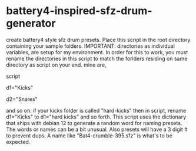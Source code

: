 # battery4-inspired-sfz-drum-generator
create battery4 style sfz drum presets.
Place this script in the root directory containing your sample folders.
IMPORTANT: directories as individual variables, are setup for my environment.
In order for this to work, you must rename the directories in this script to match the forlders residing on same directory as script on your end.
mine are, 

script

d1="Kicks"

d2="Snares"

and so on.
if your kicks folder is called "hard-kicks" then in script, rename d1="Kicks" to d1="hard kicks" and so forth.
This script uses the dictionary that ships with debian 12 to generate a random word for naming presets. The words or names can be a bit unusual. Also presets will have a 3 digit # to prevent dups. A name like "Bat4-crumble-395.sfz" is what's to be expected.
